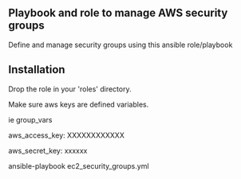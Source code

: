 ## Playbook and role to manage AWS security groups

Define and manage security groups using this ansible role/playbook


## Installation

Drop the role in your 'roles' directory.

Make sure aws keys are defined variables.

ie group_vars

aws_access_key: XXXXXXXXXXXX

aws_secret_key: xxxxxx

ansible-playbook ec2_security_groups.yml